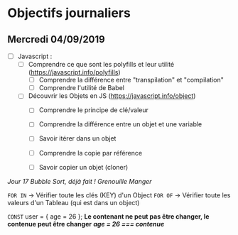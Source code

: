 # Objectifs journaliers

## Mercredi 04/09/2019


* [ ] Javascript :
  * [ ] Comprendre ce que sont les polyfills et leur utilité (https://javascript.info/polyfills)
    * [ ] Comprendre la différence entre "transpilation" et "compilation"
    * [ ] Comprendre l'utilité de Babel
  * [ ] Découvrir les Objets en JS (https://javascript.info/object)
    * [ ] Comprendre le principe de clé/valeur
    * [ ] Comprendre la différence entre un objet et une variable
    * [ ] Savoir itérer dans un objet
    * [ ] Comprendre la copie par référence
    * [ ] Savoir copier un objet (cloner)


*Jour 17 Bubble Sort, déjà fait ! Grenouille Manger*

<!-- * [ ] Algo : 
  * [ ] Ecrire en pseudocode le Bubble Sort (création pure)
  * [ ] Faire valider son code par un "élève" qui joue le rôle de l'ordinateur -->


`FOR IN` -> Vérifier toute les clés (KEY) d'un Object
`FOR OF` -> Vérifier toute les valeurs d'un Tableau (qui est dans un object)


`CONST` user = { age = 26 };
**Le contenant ne peut pas être changer, le contenue peut être changer**
***age = 26 === contenue***